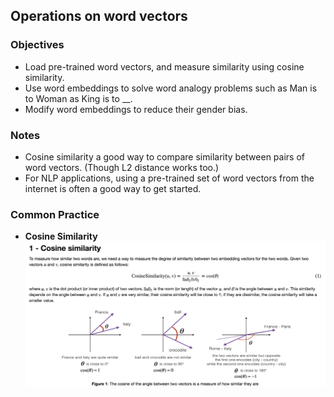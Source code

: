 ## Operations on word vectors 

### Objectives 
* Load pre-trained word vectors, and measure similarity using cosine similarity. 
* Use word embeddings to solve word analogy problems such as Man is to Woman as King is to __.
* Modify word embeddings to reduce their gender bias. 

### Notes 
* Cosine similarity a good way to compare similarity between pairs of word vectors. (Though L2 distance works too.)
* For NLP applications, using a pre-trained set of word vectors from the internet is often a good way to get started.  

### Common Practice 
* __Cosine Similarity__  
![](./img/cos_similarity.png)
